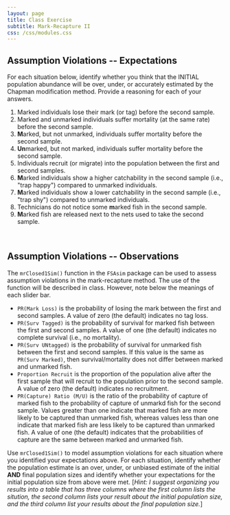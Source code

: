 ```yaml
---
layout: page
title: Class Exercise
subtitle: Mark-Recapture II
css: /css/modules.css
---
```


## Assumption Violations -- Expectations
For each situation below, identify whether you think that the INITIAL population abundance will be over, under, or accurately estimated by the Chapman modification method. Provide a reasoning for each of your answers.

1. Marked individuals lose their mark (or tag) before the second sample.
1. Marked and unmarked individuals suffer mortality (at the same rate) before the second sample.
1. **M**arked, but not unmarked, individuals suffer mortality before the second sample.
1. **Un**marked, but not marked, individuals suffer mortality before the second sample.
1. Individuals recruit (or migrate) into the population between the first and second samples.
1. **M**arked individuals show a higher catchability in the second sample (i.e., "trap happy") compared to unmarked individuals.
1. **M**arked individuals show a lower catchability in the second sample (i.e., "trap shy") compared to unmarked individuals.
1. Technicians do not notice some **m**arked fish in the second sample.
1. **M**arked fish are released next to the nets used to take the second sample.

&nbsp;

## Assumption Violations -- Observations
The `mrClosed1Sim()` function in the `FSAsim` package can be used to assess assumption violations in the mark-recapture method. The use of the function will be described in class. However, note below the meanings of each slider bar.

* `PR(Mark Loss)` is the probability of losing the mark between the first and second samples. A value of zero (the default) indicates no tag loss.
* `PR(Surv Tagged)` is the probability of survival for marked fish between the first and second samples. A value of one (the default) indicates no complete survival (i.e., no mortality).
* `PR(Surv UNtagged)` is the probability of survival for unmarked fish between the first and second samples. If this value is the same as `PR(Surv Marked)`, then survival/mortality does not differ between marked and unmarked fish.
* `Proportion Recruit` is the proportion of the population alive after the first sample that will recruit to the population prior to the second sample. A value of zero (the default) indicates no recruitment.
* `PR(Capture) Ratio (M/U)` is the ratio of the probability of capture of marked fish to the probability of capture of unmarkd fish for the second sample. Values greater than one indicate that marked fish are more likely to be captured than unmarked fish, whereas values less than one indicate that marked fish are less likely to be captured than unmarked fish. A value of one (the default) indicates that the probabilities of capture are the same between marked and unmarked fish.

Use `mrClosed1Sim()` to model assumption violations for each situation where you identified your expectations above. For each situation, identify whether the population estimate is an over, under, or unbiased estimate of the initial **AND** final population sizes and identify whether your expectations for the initial population size from above were met. [*Hint: I suggest organizing you results into a table that has three columns where the first column lists the sitution, the second column lists your result about the initial population size, and the third column list your results about the final population size.*]
